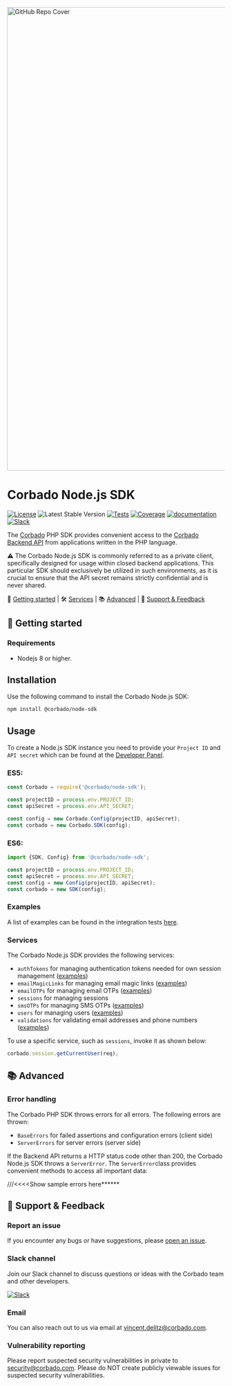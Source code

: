 <img width="1070" alt="GitHub Repo Cover" src="https://github.com/corbado/corbado-php/assets/18458907/aa4f9df6-980b-4b24-bb2f-d71c0f480971">

# Corbado Node.js SDK

[![License](https://poser.pugx.org/corbado/php-sdk/license.svg)](https://packagist.org/packages/corbado/php-sdk)
![Latest Stable Version](https://img.shields.io/npm/v/@corbado/node-sdk)
[![Tests](https://img.shields.io/github/workflow/status/corbado/corbado-nodejs/Jest%20Tests?label=Tests&logo=jest)](https://github.com/corbado/corbado-nodejs/actions)
[![Coverage](https://img.shields.io/codecov/c/github/corbado/corbado-nodejs?label=Coverage&logo=codecov)](https://codecov.io/gh/corbado/corbado-nodejs)
[![documentation](https://img.shields.io/badge/documentation-Corbado_Backend_API_Reference-blue.svg)](https://api.corbado.com/docs/api/)
[![Slack](https://img.shields.io/badge/slack-join%20chat-brightgreen.svg)](https://join.slack.com/t/corbado/shared_invite/zt-1b7867yz8-V~Xr~ngmSGbt7IA~g16ZsQ)

The [Corbado](https://www.corbado.com) PHP SDK provides convenient access to the [Corbado Backend API](https://api.corbado.com/docs/api/) from applications written in the PHP language.

:warning: The Corbado Node.js SDK is commonly referred to as a private client, specifically designed for usage within closed backend applications. This particular SDK should exclusively be utilized in such environments, as it is crucial to ensure that the API secret remains strictly confidential and is never shared.

:rocket: [Getting started](#rocket-getting-started) | :hammer_and_wrench: [Services](#hammer_and_wrench-services) | :books: [Advanced](#books-advanced) | :speech_balloon: [Support & Feedback](#speech_balloon-support--feedback)

## :rocket: Getting started

### Requirements

- Nodejs 8 or higher.

## Installation

Use the following command to install the Corbado Node.js SDK:

```bash
npm install @corbado/node-sdk
```

## Usage

To create a Node.js SDK instance you need to provide your `Project ID` and `API secret` which can be found at the [Developer Panel](https://app.corbado.com).

### ES5:

```JavaScript
const Corbado = require('@corbado/node-sdk');

const projectID = process.env.PROJECT_ID;
const apiSecret = process.env.API_SECRET;

const config = new Corbado.Config(projectID, apiSecret);
const corbado = new Corbado.SDK(config);
```

### ES6:

```JavaScript
import {SDK, Config} from '@corbado/node-sdk';

const projectID = process.env.PROJECT_ID;
const apiSecret = process.env.API_SECRET;
const config = new Config(projectID, apiSecret);
const corbado = new SDK(config);
```

### Examples

A list of examples can be found in the integration tests [here](tests/integration).

### Services

The Corbado Node.js SDK provides the following services:

- `authTokens` for managing authentication tokens needed for own session management ([examples](tests/integration/AuthToken))
- `emailMagicLinks` for managing email magic links ([examples](tests/integration/EmailMagicLink))
- `emailOTPs` for managing email OTPs ([examples](tests/integration/EmailOTP))
- `sessions` for managing sessions
- `smsOTPs` for managing SMS OTPs ([examples](tests/integration/SmsOTP))
- `users` for managing users ([examples](tests/integration/User))
- `validations` for validating email addresses and phone numbers ([examples](tests/integration/Validation))

To use a specific service, such as `sessions`, invoke it as shown below:

```JavaScript
corbado.session.getCurrentUser(req);
```

## :books: Advanced

### Error handling

The Corbado PHP SDK throws errors for all errors. The following errors are thrown:

- `BaseErrors` for failed assertions and configuration errors (client side)
- `ServerErrors` for server errors (server side)

If the Backend API returns a HTTP status code other than 200, the Corbado Node.js SDK throws a `ServerError`. The `ServerError`class provides convenient methods to access all important data:

///<<<<Show sample errors here**\*\***

## :speech_balloon: Support & Feedback

### Report an issue

If you encounter any bugs or have suggestions, please [open an issue](https://github.com/corbado/corbado-php/issues/new).

### Slack channel

Join our Slack channel to discuss questions or ideas with the Corbado team and other developers.

[![Slack](https://img.shields.io/badge/slack-join%20chat-brightgreen.svg)](https://join.slack.com/t/corbado/shared_invite/zt-1b7867yz8-V~Xr~ngmSGbt7IA~g16ZsQ)

### Email

You can also reach out to us via email at vincent.delitz@corbado.com.

### Vulnerability reporting

Please report suspected security vulnerabilities in private to security@corbado.com. Please do NOT create publicly viewable issues for suspected security vulnerabilities.
